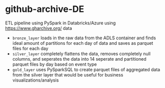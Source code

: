 # github-archive-DE
ETL pipeline using PySpark in Databricks/Azure
using https://www.gharchive.org/ data

- `bronze_layer` loads in the raw data from the ADLS container and finds ideal amount of partitions for each day of data and saves as parquet files for each day
- `silver_layer` completely flattens the data, removes completely null columns, and seperates the data into 14 seperate and partitioned parquet files by day based on event type
- `gold_layer` uses PySparkSQL to create parquet files of aggregated data from the silver layer that would be useful for business visualizations/analysis
